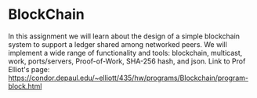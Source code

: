 # BlockChain

In this assignment we will learn about the design of a simple blockchain system to support a ledger shared among networked peers. We will implement a wide range of functionality and tools: blockchain, multicast, work, ports/servers, Proof-of-Work, SHA-256 hash, and json.
Link to Prof Elliot's page: https://condor.depaul.edu/~elliott/435/hw/programs/Blockchain/program-block.html
